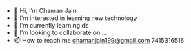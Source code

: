 - 👋 Hi, I’m Chaman Jain
- 👀 I’m interested in learning new technology
- 🌱 I’m currently learning ds
- 💞️ I’m looking to collaborate on ...
- 📫 How to reach me chamanjain199@gmail.com 7415316516

<!---
chamanjain199/chamanjain199 is a ✨ special ✨ repository because its `README.md` (this file) appears on your GitHub profile.
You can click the Preview link to take a look at your changes.
--->
